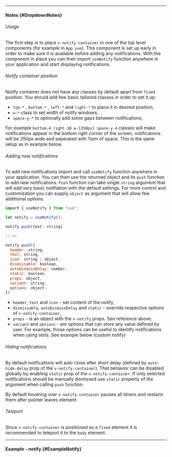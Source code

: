 ___

#### Notes {#DropdownNotes}

###### Usage

The first step is to place `v-notify-container` in one of the top level components (for example in `App.vue`). This component is set up early in order to make sure it is available before adding any notifications. With the component in place you can then import `useNotify` function anywhere in your application and start displaying notifications.

###### Notify container position

Notify container does not have any classes by default apart from `fixed` position. You should add few basic tailwind classes in order to set it up:

- `top-*` , `bottom-*` , `left-*` and `right-*` to place it in desired position,
- `w-*` class to set width of notify windows,
- `space-y-*` to optionally add some gaps between notifications,

For example `bottom-4 right-10 w-[350px] space-y-4` classes will make notifications appear in the bottom right corner of the screen, notifications will be 350px wide and seperated with 1rem of space. This is the same setup as in example below.

###### Adding new notifications

To add new notifications import and call `useNotify` function anywhere in your application. You can then use the returned object and its `push` function to add new notifications. `Push` function can take single `string` argument that will add very basic notifiation with the default settings. For more control and customization you can supply `object` as argument that will allow few additional options.

```javascript
import { useNotify } from "vue";

let notify = useNotify();

notify.push(text: string)

// or

notify.push({
  header: string,
  text: string,
  icon: string | object,
  dismissable: boolean,
  autoDismissDelay: number,
  static: boolean,
  props: object,
  variant: string,
  options: object,
})
```

- `header`, `text` and `icon` - set content of the notify,
- `dismissable`, `autoDismissDelay` and `static` - override respective options of `v-notify-container`,
- `props` - is an object with the `v-notify` props. See reference above.
- `variant` and `options` - are options that can store any value defined by user. For example, those options can be useful to identify notifications when using slots. See example below (custom notify)

###### Hiding notifications

By default notifications will auto close after short delay (defined by `auto-hide-delay` prop of the `v-notify-container`). That behavior can be disabled globally by enabling `static` prop of the `v-notify-container`. If only selected notifications should be manually dismissed use `static` property of the argument when calling `push` function. 

By default hovering over `v-notify-container` pauses all timers and restarts them after pointer leaves element.

###### Teleport

Since `v-notify-container` is positioned as a `fixed` element it is recommended to teleport it to the `body` element.

---

#### Example - notify {#ExampleNotify}

<example name="ExampleNotify"></example>
